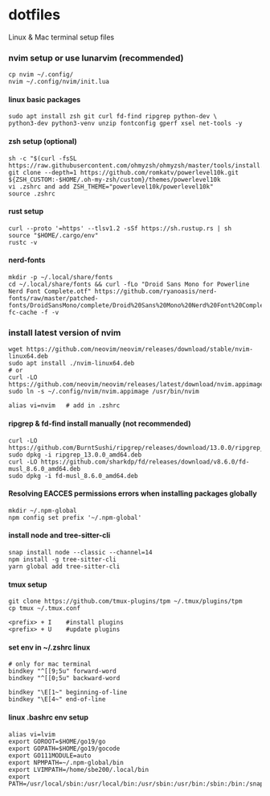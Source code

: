 # dotfiles

Linux & Mac terminal setup files

### nvim setup or use lunarvim (recommended)

```
cp nvim ~/.config/
nvim ~/.config/nvim/init.lua
```

#### linux basic packages

```
sudo apt install zsh git curl fd-find ripgrep python-dev \
python3-dev python3-venv unzip fontconfig gperf xsel net-tools -y

```

#### zsh setup (optional)

```
sh -c "$(curl -fsSL https://raw.githubusercontent.com/ohmyzsh/ohmyzsh/master/tools/install.sh)"
git clone --depth=1 https://github.com/romkatv/powerlevel10k.git ${ZSH_CUSTOM:-$HOME/.oh-my-zsh/custom}/themes/powerlevel10k
vi .zshrc and add ZSH_THEME="powerlevel10k/powerlevel10k"
source .zshrc
```

#### rust setup

```
curl --proto '=https' --tlsv1.2 -sSf https://sh.rustup.rs | sh
source "$HOME/.cargo/env"
rustc -v
```

#### nerd-fonts

```
mkdir -p ~/.local/share/fonts
cd ~/.local/share/fonts && curl -fLo "Droid Sans Mono for Powerline Nerd Font Complete.otf" https://github.com/ryanoasis/nerd-fonts/raw/master/patched-fonts/DroidSansMono/complete/Droid%20Sans%20Mono%20Nerd%20Font%20Complete.otf
fc-cache -f -v
```

### install latest version of nvim

```
wget https://github.com/neovim/neovim/releases/download/stable/nvim-linux64.deb
sudo apt install ./nvim-linux64.deb
# or
curl -LO https://github.com/neovim/neovim/releases/latest/download/nvim.appimage
sudo ln -s ~/.config/nvim/nvim.appimage /usr/bin/nvim

alias vi=nvim   # add in .zshrc
```

#### ripgrep & fd-find install manually (not recommended)

```
curl -LO https://github.com/BurntSushi/ripgrep/releases/download/13.0.0/ripgrep_13.0.0_amd64.deb
sudo dpkg -i ripgrep_13.0.0_amd64.deb
curl -LO https://github.com/sharkdp/fd/releases/download/v8.6.0/fd-musl_8.6.0_amd64.deb
sudo dpkg -i fd-musl_8.6.0_amd64.deb
```

#### Resolving EACCES permissions errors when installing packages globally

```
mkdir ~/.npm-global
npm config set prefix '~/.npm-global'
```

#### install node and tree-sitter-cli

```
snap install node --classic --channel=14
npm install -g tree-sitter-cli
yarn global add tree-sitter-cli
```

#### tmux setup

```
git clone https://github.com/tmux-plugins/tpm ~/.tmux/plugins/tpm
cp tmux ~/.tmux.conf

<prefix> + I    #install plugins
<prefix> + U    #update plugins
```

#### set env in ~/.zshrc linux

```
# only for mac terminal
bindkey "^[[9;5u" forward-word
bindkey "^[[0;5u" backward-word

bindkey "\E[1~" beginning-of-line
bindkey "\E[4~" end-of-line
```

#### linux .bashrc env setup

```
alias vi=lvim
export GOROOT=$HOME/go19/go
export GOPATH=$HOME/go19/gocode
export GO111MODULE=auto
export NPMPATH=~/.npm-global/bin
export LVIMPATH=/home/sbe200/.local/bin
export PATH=/usr/local/sbin:/usr/local/bin:/usr/sbin:/usr/bin:/sbin:/bin:/snap/bin:$GOROOT/bin:$NPMPATH:$LVIMPATH
```
